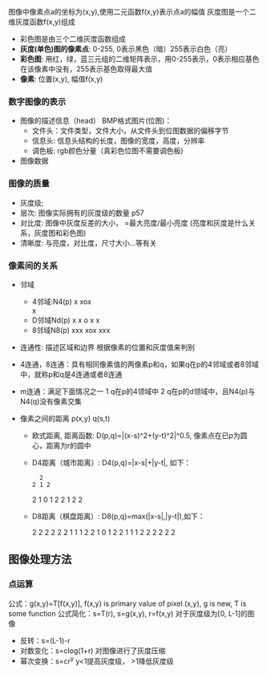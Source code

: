 图像中像素点a的坐标为(x,y),使用二元函数f(x,y)表示点a的幅值
灰度图是一个二维灰度函数f(x,y)组成
- 彩色图是由三个二维灰度函数组成
- **灰度(单色)图的像素点**: 0-255, 0表示黑色（暗）255表示白色（亮）
- **彩色图**: 用红，绿，蓝三元组的二维矩阵表示，用0-255表示，0表示相应基色在该像素中没有，255表示基色取得最大值
- **像素**: 位置(x,y), 幅值f(x,y)

### 数字图像的表示
- 图像的描述信息（head）
BMP格式图片(位图)：
    - 文件头：文件类型，文件大小，从文件头到位图数据的偏移字节
    - 信息头: 信息头结构的长度，图像的宽度，高度，分辨率
    - 调色板: rgb颜色分量（真彩色位图不需要调色板)
- 图像数据

### 图像的质量
- 灰度级; 
- 层次: 图像实际拥有的灰度级的数量 p57
- 对比度: 图像中灰度反差的大小， =最大亮度/最小亮度 (亮度和灰度是什么关系，灰度图和彩色图)
- 清晰度: 与亮度，对比度，尺寸大小...等有关

### 像素间的关系
- 邻域
    - 4邻域:N4(p)
        x
       xox       
        x 
    - D邻域Nd(p)
       x x
        o
       x x
    - 8邻域N8(p)
       xxx
       xox
       xxx 
       
- 连通性: 描述区域和边界
根据像素的位置和灰度值来判别
- 4连通，8连通：具有相同像素值的两像素p和q，如果q在p的4邻域或者8邻域中，就称p和q是4连通或者8连通
- m连通：满足下面情况之一
    1 q在p的4领域中
    2 q在p的d领域中，且N4(p)与N4(q)没有像素交集

- 像素之间的距离 p(x,y) q(s,t)
    * 欧式距离, 距离函数: D(p,q)=|(x-s)^2+(y-t)^2|^0.5, 像素点在已p为圆心，距离为r的圆中
    * D4距离（城市距离）: D4(p,q)=|x-s|+|y-t|, 如下：

            2
          2 1 2
        2 1 0 1 2
          2 1 2
            2

    * D8距离（棋盘距离）: D8(p,q)=max(|x-s|,|y-t|),如下：

        2 2 2 2 2
        2 1 1 1 2
        2 1 0 1 2
        2 1 1 1 2
        2 2 2 2 2

## 图像处理方法
### 点运算
公式：g(x,y)=T[f(x,y)], f(x,y) is primary value of pixel (x,y), g is new, T is some function
公式简化：s=T(r), s=g(x,y), r=f(x,y)
对于灰度级为[0, L-1]的图像
- 反转：s=(L-1)-r
- 对数变化：s=clog(1+r) 对图像进行了灰度压缩 
- 幂次变换：s=cr<sup>y</sup> y<1提高灰度级， >1降低灰度级
